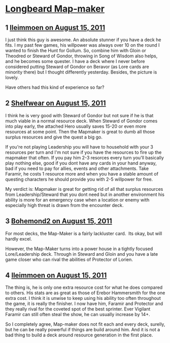 # [Longbeard Map-maker](https://community.fantasyflightgames.com/topic/51585-longbeard-map-maker/)

## 1 [lleimmoen on August 15, 2011](https://community.fantasyflightgames.com/topic/51585-longbeard-map-maker/?do=findComment&comment=514653)

I just think this guy is awesome. An absolute stunner if you have a deck he fits. I my past few games, his willpower was always over 10 on the round I wanted to finish the Hunt for Gollum. So, combine him with Gloin or Theodred or Steward of Gondor, throwing in Song of Wisdom also helps, and he becomes some quester. I have a deck where I never before considered putting Steward of Gondor on Beravor (as Lore cards are minority there) but I thought differently yesterday. Besides, the picture is lovely.

Have others had this kind of experience so far?

## 2 [Shelfwear on August 15, 2011](https://community.fantasyflightgames.com/topic/51585-longbeard-map-maker/?do=findComment&comment=514745)

I think he is very good with Steward of Gondor but not sure if he is that much viable in a normal resource deck. When Steward of Gondor comes into play early, the attached Hero usually saves 15-20 or even more resources at some point. Then the Mapmaker is great to dumb all those surplus resources and give the quest a big go.

If you're not playing Leadership you will have to household with your 3 resources per turn and I'm not sure if you have the resources to fire up the mapmaker that often. If you pay him 2-3 resorces every turn you'll basically play nothing else, good if you dont have any cards in your hand anyway, bad if you need to pay for allies, events and other attachments. Take Faramir, he costs 1 resource more and when you have a stable amount of questing characters he should provide you with 2-5 willpower for free.

My verdict is: Mapmaker is great for getting rid of all that surplus resources from Leadership/Steward that you dont need but in another environment his ability is more for an emergency case when a location or enemy with especially high threat is drawn from the encounter deck.

## 3 [Bohemond2 on August 15, 2011](https://community.fantasyflightgames.com/topic/51585-longbeard-map-maker/?do=findComment&comment=514775)

For most decks, the Map-Maker is a fairly lackluster card.  Its okay, but will hardly excel.

However, the Map-Maker turns into a power house in a tightly focused Lore/Leadership deck. Through in Steward and Gloin and you have a late game closer who can rival the abilities of Protector of Lorien.

## 4 [lleimmoen on August 15, 2011](https://community.fantasyflightgames.com/topic/51585-longbeard-map-maker/?do=findComment&comment=514787)

The thing is, he is only one extra resource cost for what he does compared to others. His stats are as great as those of Erebor Hammersmith for the one extra cost. I think it is unwise to keep using his ability too often throughout the game, it is really the finisher. I now have him, Faramir and Protector and they really rival for the coveted spot of the best sprinter. Ever Vigilant Faramir can still often steal the show, he can usually increase by 14+.

So I completely agree, Map-maker does not fit each and every deck, surelly, but he can be really powerful if things are build around him. And it is not a bad thing to build a deck around resource generation in the first place.

